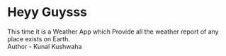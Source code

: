 # Heyy Guysss

This time it is a Weather App which Provide all the weather report of any place exists on Earth.<br>
Author - Kunal Kushwaha